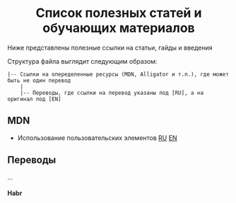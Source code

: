 <h1 align="center">Список полезных статей и обучающих материалов</h1>

Ниже представлены полезные ссылки на статьи, гайды и введения

Структура файла выглядит следующим образом:

```
|-- Ссылки на опеределенные ресурсы (MDN, Alligator и т.п.), где может быть не один перевод
    |
    |-- Переводы, где ссылки на перевод указаны под [RU], а на оригинал под [EN]
```

## MDN

- Использование пользовательских элементов [RU](https://developer.mozilla.org/ru/docs/Web/Web_Components/%D0%98%D1%81%D0%BF%D0%BE%D0%BB%D1%8C%D0%B7%D0%BE%D0%B2%D0%B0%D0%BD%D0%B8%D0%B5_%D0%BF%D0%BE%D0%BB%D1%8C%D0%B7%D0%BE%D0%B2%D0%B0%D1%82%D0%B5%D0%BB%D1%8C%D1%81%D0%BA%D0%B8%D1%85_%D1%8D%D0%BB%D0%B5%D0%BC%D0%B5%D0%BD%D1%82%D0%BE%D0%B2) [EN](https://developer.mozilla.org/en-US/docs/Web/Web_Components/Using_custom_elements)

## Переводы

...

#### Habr

